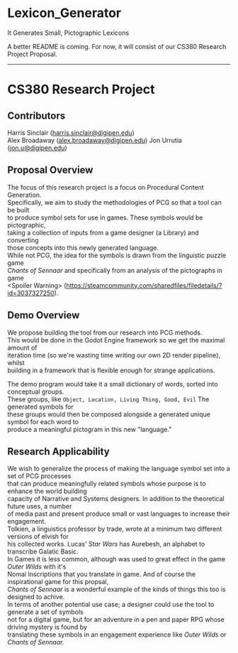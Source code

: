 # Lexicon_Generator
It Generates Small, Pictographic Lexicons

A better README is coming. For now, it will consist of our CS380 Research Project Proposal.


---

# CS380 Research Project

Contributors
---
Harris Sinclair (harris.sinclair@digipen.edu)  
Alex Broadaway (alex.broadaway@digipen.edu)
Jon Urrutia (jon.u@digipen.edu)

Proposal Overview  
---
The focus of this research project is a focus on Procedural Content Generation.  
Specifically, we aim to study the methodologies of PCG so that a tool can be built  
to produce symbol sets for use in games. These symbols would be pictographic,  
taking a collection of inputs from a game designer (a Library) and converting  
those concepts into this newly generated language.  
While not PCG, the idea for the symbols is drawn from the linguistic puzzle game  
*Chants of Sennaar* and specifically from an analysis of the pictographs in game  
\<Spoiler Warning\> (https://steamcommunity.com/sharedfiles/filedetails/?id=3037327250).

Demo Overview
---
We propose building the tool from our research into PCG methods.  
This would be done in the Godot Engine framework so we get the maximal amount of  
iteration time (so we're wasting time writing our own 2D render pipeline), whilst  
building in a framework that is flexible enough for strange applications. 

The demo program would take it a small dictionary of words, sorted into conceptual groups.  
These groups, like `Object, Location, Living Thing, Good, Evil` The generated symbols for  
these groups would then be composed alongside a generated unique symbol for each word to  
produce a meaningful pictogram in this new "language."  


Research Applicability
---
We wish to generalize the process of making the language symbol set into a set of PCG processes  
that can produce meaningfully related symbols whose purpose is to enhance the world building  
capacity of Narrative and Systems designers. In addition to the theoretical future uses, a number  
of media past and present produce small or vast languages to increase their engagement.  
Tolkien, a linguistics professor by trade, wrote at a minimum two different versions of elvish for  
his collected works. Lucas' *Star Wars* has Aurebesh, an alphabet to transcribe Galatic Basic.  
In Games it is less common, although was used to great effect in the game *Outer Wilds* with it's  
Nomai Inscriptions that you translate in game. And of course the inspirational game for this propsal,  
*Chants of Sennaar* is a wonderful example of the kinds of things this too is designed to achive.  
In terms of another potential use case; a designer could use the tool to generate a set of symbols  
not for a digital game, but for an adventure in a pen and paper RPG whose driving mystery is found by  
translating these symbols in an engagement experience like *Outer Wilds* or *Chants of Sennaar.*

